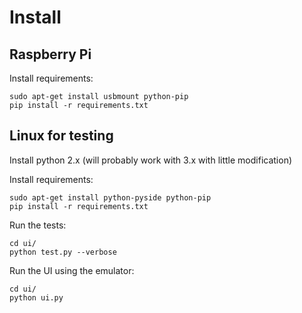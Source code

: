 # Install

## Raspberry Pi

Install requirements:

    sudo apt-get install usbmount python-pip
    pip install -r requirements.txt

## Linux for testing

Install python 2.x (will probably work with 3.x with little modification)

Install requirements:

    sudo apt-get install python-pyside python-pip
    pip install -r requirements.txt

Run the tests:

    cd ui/
    python test.py --verbose

Run the UI using the emulator:

    cd ui/
    python ui.py
